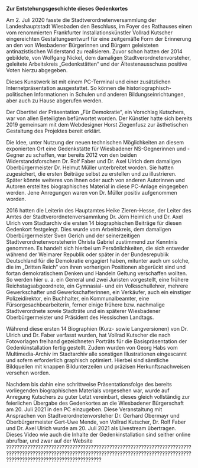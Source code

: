 **Zur Entstehungsgeschichte dieses Gedenkortes**

Am 2. Juli 2020 fasste die Stadtverordnetenversammlung der
Landeshauptstadt Wiesbaden den Beschluss, im Foyer des Rathauses einen
vom renommierten Frankfurter Installationskünstler Vollrad Kutscher
eingereichten Gestaltungsentwurf für eine zeitgemäße Form der Erinnerung
an den von Wiesbadener Bürgerinnen und Bürgern geleisteten
antinazistischen Widerstand zu realisieren. Zuvor schon hatten der 2014
gebildete, von Wolfgang Nickel, dem damaligen Stadtverordnetenvorsteher,
geleitete Arbeitskreis „Gedenkstätten“ und der Ältestenausschuss
positive Voten hierzu abgegeben.

Dieses Kunstwerk ist mit einem PC-Terminal und einer zusätzlichen
Internetpräsentation ausgestattet. So können die
historiographisch-politischen Informationen in Schulen und anderen
Bildungseinrichtungen, aber auch zu Hause abgerufen werden.

Der Obertitel der Präsentation „Für Demokratie“, ein Vorschlag
Kutschers, war von allen Beteiligten befürwortet worden. Der Künstler
hatte sich bereits 2019 gemeinsam mit dem Webdesigner Horst Ziegenfusz
zur ästhetischen Gestaltung des Projektes bereit erklärt.

Die Idee, unter Nutzung der neuen technischen Möglichkeiten an diesem
exponierten Ort eine Gedenkstätte für Wiesbadener NS-Gegnerinnen und
-Gegner zu schaffen, war bereits 2012 von den beiden
Widerstandsforschern Dr. Rolf Faber und Dr. Axel Ulrich dem damaligen
Oberbürgermeister Dr. Helmut Müller unterbreitet worden. Sie hatten
zugesichert, die ersten Beiträge selbst zu erstellen und zu
illustrieren. Später könnte weiteres von ihnen oder auch von anderen
Autorinnen und Autoren erstelltes biographisches Material in diese
PC-Anlage eingegeben werden. Jene Anregungen waren von Dr. Müller
positiv aufgenommen worden.

2016 hatten die Leiterin des Hauptamtes Heike Zieren-Hesse, der Leiter
des Amtes der Stadtverordnetenversammlung Dr. Jörn Heimlich und Dr. Axel
Ulrich vom Stadtarchiv die ersten 14 biographischen Beiträge für diesen
Gedenkort festgelegt. Dies wurde vom Arbeitskreis, dem damaligen
Oberbürgermeister Sven Gerich und der seinerzeitigen
Stadtverordnetenvorsteherin Christa Gabriel zustimmend zur Kenntnis
genommen. Es handelt sich hierbei um Persönlichkeiten, die sich entweder
während der Weimarer Republik oder später in der Bundesrepublik
Deutschland für die Demokratie engagiert haben, mitunter auch um solche,
die im „Dritten Reich“ von ihren vorherigen Positionen abgerückt sind
und fortan demokratischem Denken und Handeln Geltung verschaffen
wollten. So werden hier u. a. ein General und zwei Juristen vorgestellt,
eine frühere Reichstagsabgeordnete, ein Gymnasial- und ein
Volksschullehrer, mehrere Gewerkschafter und Gewerkschafterinnen, ein
Verkäufer, auch ein einstiger Polizeidirektor, ein Buchhalter, ein
Kommunalbeamter, eine Fürsorgesachbearbeiterin, ferner einige frühere
bzw. nachmalige Stadtverordnete sowie Stadträte und ein späterer
Wiesbadener Oberbürgermeister und Präsident des Hessischen Landtags.

Während diese ersten 14 Biographien (Kurz- sowie Langversionen) von Dr.
Ulrich und Dr. Faber verfasst wurden, hat Vollrad Kutscher die nach
Fotovorlagen freihand gezeichneten Porträts für die Basispräsentation
der Gedenkinstallation fertig gestellt. Zudem wurden von Georg Habs vom
Multimedia-Archiv im Stadtarchiv alle sonstigen Illustrationen
eingescannt und sofern erforderlich graphisch optimiert. Hierbei sind
sämtliche Bildquellen mit knappen Bildunterzeilen und präzisen
Herkunftsnachweisen versehen worden.

Nachdem bis dahin eine schrittweise Präsentationsfolge des bereits
vorliegenden biographischen Materials vorgesehen war, wurde auf Anregung
Kutschers zu guter Letzt vereinbart, dieses gleich vollständig zur
feierlichen Übergabe des Gedenkortes an die Wiesbadener Bürgerschaft am
20. Juli 2021 in den PC einzugeben. Diese Veranstaltung mit Ansprachen
von Stadtverordnetenvorsteher Dr. Gerhard Obermayr und Oberbürgermeister
Gert-Uwe Mende, von Vollrad Kutscher, Dr. Rolf Faber und Dr. Axel Ulrich
wurde am 20. Juli 2021 als Livestream übertragen. Dieses Video wie auch
die Inhalte der Gedenkinstallation sind seither online abrufbar, und
zwar auf der Website
????????????????????????????????????????????????????????????????????????????????????????????????????????????????????????????????????????????????????????????????????????????????
